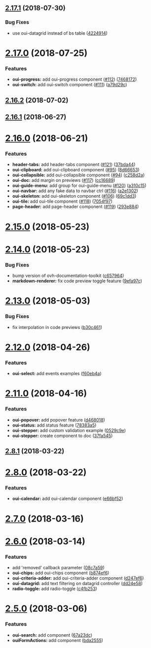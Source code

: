 <a name="2.17.1"></a>
## [2.17.1](https://github.com/ovh-ux/ovh-ui-kit-documentation/compare/v2.17.0...v2.17.1) (2018-07-30)


### Bug Fixes

* use oui-datagrid instead of bs table ([4224914](https://github.com/ovh-ux/ovh-ui-kit-documentation/commit/4224914))



<a name="2.17.0"></a>
# [2.17.0](https://github.com/ovh-ux/ovh-ui-kit-documentation/compare/v2.16.2...v2.17.0) (2018-07-25)


### Features

* **oui-progress:** add oui-progress component ([#112](https://github.com/ovh-ux/ovh-ui-kit-documentation/issues/112)) ([7468172](https://github.com/ovh-ux/ovh-ui-kit-documentation/commit/7468172))
* **oui-switch:** add oui-switch component ([#111](https://github.com/ovh-ux/ovh-ui-kit-documentation/issues/111)) ([a79d29c](https://github.com/ovh-ux/ovh-ui-kit-documentation/commit/a79d29c))



<a name="2.16.2"></a>
## [2.16.2](https://github.com/ovh-ux/ovh-ui-kit-documentation/compare/v2.16.1...v2.16.2) (2018-07-02)



<a name="2.16.1"></a>
## [2.16.1](https://github.com/ovh-ux/ovh-ui-kit-documentation/compare/v2.16.0...v2.16.1) (2018-06-27)



<a name="2.16.0"></a>
# [2.16.0](https://github.com/ovh-ux/ovh-ui-kit-documentation/compare/v2.15.0...v2.16.0) (2018-06-21)


### Features

* **header-tabs:** add header-tabs component ([#121](https://github.com/ovh-ux/ovh-ui-kit-documentation/issues/121)) ([37bda44](https://github.com/ovh-ux/ovh-ui-kit-documentation/commit/37bda44))
* **oui-clipboard:** add oui-clipboard component ([#95](https://github.com/ovh-ux/ovh-ui-kit-documentation/issues/95)) ([8d66653](https://github.com/ovh-ux/ovh-ui-kit-documentation/commit/8d66653))
* **oui-collapsible:** add oui-collapsible component ([#94](https://github.com/ovh-ux/ovh-ui-kit-documentation/issues/94)) ([c258d2a](https://github.com/ovh-ux/ovh-ui-kit-documentation/commit/c258d2a))
* **oui-doc:** add margin on previews ([#117](https://github.com/ovh-ux/ovh-ui-kit-documentation/issues/117)) ([cc16689](https://github.com/ovh-ux/ovh-ui-kit-documentation/commit/cc16689))
* **oui-guide-menu:** add group for oui-guide-menu ([#120](https://github.com/ovh-ux/ovh-ui-kit-documentation/issues/120)) ([a310c15](https://github.com/ovh-ux/ovh-ui-kit-documentation/commit/a310c15))
* **oui-navbar:** add any fake data to navbar ctrl ([#116](https://github.com/ovh-ux/ovh-ui-kit-documentation/issues/116)) ([a2e1302](https://github.com/ovh-ux/ovh-ui-kit-documentation/commit/a2e1302))
* **oui-skeleton:** add oui-skeleton component ([#106](https://github.com/ovh-ux/ovh-ui-kit-documentation/issues/106)) ([69c1dd3](https://github.com/ovh-ux/ovh-ui-kit-documentation/commit/69c1dd3))
* **oui-tile:** add oui-tile component ([#118](https://github.com/ovh-ux/ovh-ui-kit-documentation/issues/118)) ([7054f97](https://github.com/ovh-ux/ovh-ui-kit-documentation/commit/7054f97))
* **page-header:** add page-header component ([#119](https://github.com/ovh-ux/ovh-ui-kit-documentation/issues/119)) ([293e884](https://github.com/ovh-ux/ovh-ui-kit-documentation/commit/293e884))



<a name="2.15.0"></a>
# [2.15.0](https://github.com/ovh-ux/ovh-ui-kit-documentation/compare/v2.14.0...v2.15.0) (2018-05-23)



<a name="2.14.0"></a>
# [2.14.0](https://github.com/ovh-ux/ovh-ui-kit-documentation/compare/v2.13.0...v2.14.0) (2018-05-23)


### Bug Fixes

* bump version of ovh-documentation-toolkit ([c657964](https://github.com/ovh-ux/ovh-ui-kit-documentation/commit/c657964))
* **markdown-renderer:** fix code preview toggle feature ([9efa97c](https://github.com/ovh-ux/ovh-ui-kit-documentation/commit/9efa97c))



<a name="2.13.0"></a>
# [2.13.0](https://github.com/ovh-ux/ovh-ui-kit-documentation/compare/v2.12.0...v2.13.0) (2018-05-03)


### Bug Fixes

* fix interpolation in code previews ([b30c461](https://github.com/ovh-ux/ovh-ui-kit-documentation/commit/b30c461))



<a name="2.12.0"></a>
# [2.12.0](https://github.com/ovh-ux/ovh-ui-kit-documentation/compare/v2.11.0...v2.12.0) (2018-04-26)


### Features

* **oui-select:** add events examples ([f60eb4a](https://github.com/ovh-ux/ovh-ui-kit-documentation/commit/f60eb4a))



<a name="2.11.0"></a>
# [2.11.0](https://github.com/ovh-ux/ovh-ui-kit-documentation/compare/v2.10.0...v2.11.0) (2018-04-16)


### Features

* **oui-popover:** add popover feature ([d468018](https://github.com/ovh-ux/ovh-ui-kit-documentation/commit/d468018))
* **oui-status:** add status feature ([78383a5](https://github.com/ovh-ux/ovh-ui-kit-documentation/commit/78383a5))
* **oui-stepper:** add custom validation example ([0529c9e](https://github.com/ovh-ux/ovh-ui-kit-documentation/commit/0529c9e))
* **oui-stepper:** create component to doc ([37fa545](https://github.com/ovh-ux/ovh-ui-kit-documentation/commit/37fa545))



<a name="2.8.1"></a>
## [2.8.1](https://github.com/ovh-ux/ovh-ui-kit-documentation/compare/v2.8.0...v2.8.1) (2018-03-22)



<a name="2.8.0"></a>
# [2.8.0](https://github.com/ovh-ux/ovh-ui-kit-documentation/compare/v2.7.0...v2.8.0) (2018-03-22)


### Features

* **oui-calendar:** add oui-calendar component ([e66bf52](https://github.com/ovh-ux/ovh-ui-kit-documentation/commit/e66bf52))



<a name="2.7.0"></a>
# [2.7.0](https://github.com/ovh-ux/ovh-ui-kit-documentation/compare/v2.6.0...v2.7.0) (2018-03-16)



<a name="2.6.0"></a>
# [2.6.0](https://github.com/ovh-ux/ovh-ui-kit-documentation/compare/v2.5.0...v2.6.0) (2018-03-14)


### Features

* add 'removed' callback parameter ([08c7a59](https://github.com/ovh-ux/ovh-ui-kit-documentation/commit/08c7a59))
* **oui-chips:** add oui-chips component ([b874ef6](https://github.com/ovh-ux/ovh-ui-kit-documentation/commit/b874ef6))
* **oui-criteria-adder:** add oui-criteria-adder component ([d247ef6](https://github.com/ovh-ux/ovh-ui-kit-documentation/commit/d247ef6))
* **oui-datagrid:** add text filtering on datagrid controller ([dd24e58](https://github.com/ovh-ux/ovh-ui-kit-documentation/commit/dd24e58))
* **radio-toggle:** add radio-toggle ([c4fb253](https://github.com/ovh-ux/ovh-ui-kit-documentation/commit/c4fb253))



<a name="2.5.0"></a>
# [2.5.0](https://github.com/ovh-ux/ovh-ui-kit-documentation/compare/v2.4.0...v2.5.0) (2018-03-06)


### Features

* **oui-search:** add component ([67a23dc](https://github.com/ovh-ux/ovh-ui-kit-documentation/commit/67a23dc))
* **ouiFormActions:** add component ([bda2555](https://github.com/ovh-ux/ovh-ui-kit-documentation/commit/bda2555))



